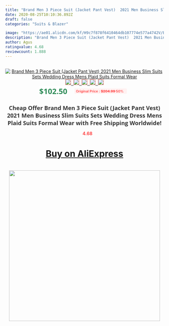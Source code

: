 ```yaml
---
title: "Brand Men 3 Piece Suit (Jacket Pant Vest)  2021 Men Business Slim Suits Sets Wedding Dress Mens Plaid Suits Formal Wear"
date: 2020-08-25T10:10:36.892Z
draft: false
categories: "Suits & Blazer"

image: "https://ae01.alicdn.com/kf/H9c7f878f6410464db107774e577a4742V/Brand-Men-3-Piece-Suit-Jacket-Pant-Vest-2021-Men-Business-Slim-Suits-Sets-Wedding-Dress.jpg"
description: "Brand Men 3 Piece Suit (Jacket Pant Vest)  2021 Men Business Slim Suits Sets Wedding Dress Mens Plaid Suits Formal Wear"
author: Agus
ratingvalue: 4.68
reviewcount: 1.888
---
```

<br>
<div style="text-align: center;">
<a href="https://s.click.aliexpress.com/e/_9jhCgl" target="_blank" rel="nofollow noopener noreferrer"><img alt="Brand Men 3 Piece Suit (Jacket Pant Vest)  2021 Men Business Slim Suits Sets Wedding Dress Mens Plaid Suits Formal Wear" class="magnifier-image" src="https://ae01.alicdn.com/kf/H9c7f878f6410464db107774e577a4742V/Brand-Men-3-Piece-Suit-Jacket-Pant-Vest-2021-Men-Business-Slim-Suits-Sets-Wedding-Dress.jpg_640x640.jpg">
<br>
<img style="border:1px solid salmon" src="https://ae01.alicdn.com/kf/H9c7f878f6410464db107774e577a4742V/Brand-Men-3-Piece-Suit-Jacket-Pant-Vest-2021-Men-Business-Slim-Suits-Sets-Wedding-Dress.jpg_120x120.jpg">&nbsp;&nbsp;<img style="border:1px solid salmon" src="https://ae01.alicdn.com/kf/H2f9a2bca358e483e8504fd86eeba445a7/Brand-Men-3-Piece-Suit-Jacket-Pant-Vest-2021-Men-Business-Slim-Suits-Sets-Wedding-Dress.jpg_120x120.jpg">&nbsp;&nbsp;<img style="border:1px solid salmon" src="https://ae01.alicdn.com/kf/Hc153d2be1b8046f78cedc0b84f7fc531V/Brand-Men-3-Piece-Suit-Jacket-Pant-Vest-2021-Men-Business-Slim-Suits-Sets-Wedding-Dress.jpg_120x120.jpg">&nbsp;&nbsp;<img style="border:1px solid salmon" src="https://ae01.alicdn.com/kf/Hf800cbaf4c244884a8df7dd4dfae7bbd0/Brand-Men-3-Piece-Suit-Jacket-Pant-Vest-2021-Men-Business-Slim-Suits-Sets-Wedding-Dress.jpg_120x120.jpg">&nbsp;&nbsp;<img style="border:1px solid salmon" src="https://ae01.alicdn.com/kf/H84236c00f1e643368e9aa48931f0685fH/Brand-Men-3-Piece-Suit-Jacket-Pant-Vest-2021-Men-Business-Slim-Suits-Sets-Wedding-Dress.jpg_120x120.jpg"></a></div><br0>
<div style="text-align: center;"><span style="background-color: white; border: 0px; box-sizing: border-box; color: seagreen; display: inline-block; font-family: &quot;open sans&quot; , &quot;arial&quot; , &quot;helvetica&quot; , sans-serif , &quot;heiti&quot;; font-size: 24px; font-stretch: inherit; font-weight: 700; line-height: inherit; margin: 0px 10px 0px 0px; padding: 0px; vertical-align: middle;">$102.50 </span>
<span style="background: rgb(255 , 241 , 241); border-radius: 3px; border: 0px; box-sizing: border-box; color: #ff4747; display: inline-block; font-family: inherit; font-size: 12px; font-stretch: inherit; font-style: inherit; font-variant: inherit; font-weight: 600; line-height: inherit; margin: 0px; padding: 2px 5px; transform: scale(0.9); vertical-align: middle;">Original Price : <b style="text-decoration: line-through;">$204.99 </b> 50%&nbsp;&nbsp;</span></div>
<h1 style="color: #333333; display: inline-block; font-family: &quot;open sans&quot; , &quot;arial&quot; , &quot;helvetica&quot; , sans-serif , &quot;heiti&quot;; font-size: 18px; font-stretch: inherit; font-weight: 700; text-align: center;">Cheap Offer Brand Men 3 Piece Suit (Jacket Pant Vest)  2021 Men Business Slim Suits Sets Wedding Dress Mens Plaid Suits Formal Wear with Free Shipping Worldwide!</h1>
<div style="color: #ff4747; text-align: center;">
<img src="https://4.bp.blogspot.com/-M0ZcTcb-5uY/XleCXlxnR4I/AAAAAAAAAEc/OrjgMkXV1oMQFaCRZj5HQwOCBcu3w1FegCPcBGAYYCw/s1600/star.png" style="height: 15px;">&nbsp;<b>4.68</b></div>
<div class="button_cont" align="center"><a class="buynow_a" href="https://s.click.aliexpress.com/e/_9jhCgl" target="_blank" rel="nofollow noopener noreferrer"><H1>Buy on AliExpress</H1></a></div><br>
<div class="separator" style="clear: both; text-align: center;">
<img src="https://lh3.googleusercontent.com/-pTy5HemUv9M/XlePHvY0dAI/AAAAAAAAAE4/0nX5iRUoIWY8eMW9Dpxeirr157OZliDIgCLcBGAsYHQ/s1600/badge.gif" width="480">
</div>
